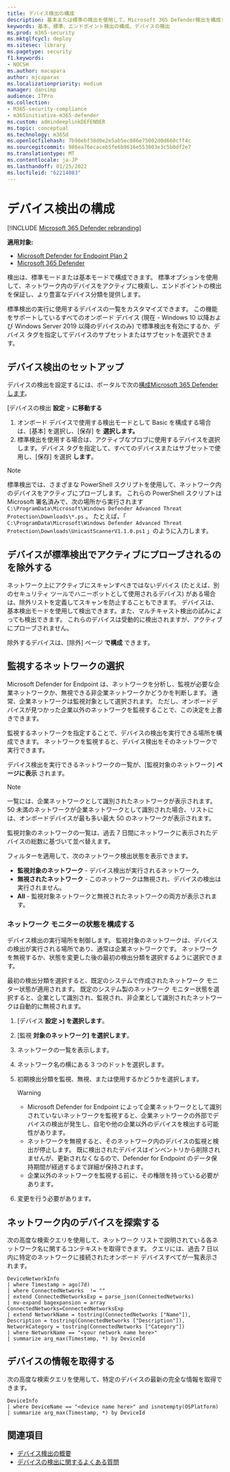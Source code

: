 ```yaml
---
title: デバイス検出の構成
description: 基本または標準の検出を使用して、Microsoft 365 Defender検出を構成する方法について説明します。
keywords: 基本、標準、エンドポイント検出の構成、デバイスの検出
ms.prod: m365-security
ms.mktglfcycl: deploy
ms.sitesec: library
ms.pagetype: security
f1.keywords:
- NOCSH
ms.author: macapara
author: mjcaparas
ms.localizationpriority: medium
manager: dansimp
audience: ITPro
ms.collection:
- M365-security-compliance
- m365initiative-m365-defender
ms.custom: admindeeplinkDEFENDER
ms.topic: conceptual
ms.technology: m365d
ms.openlocfilehash: 7b98ebf38d0e2e5ab5ec086e75002d0d660cff4c
ms.sourcegitcommit: 986ea76ecaceb5fe6b9616e553003e3c5b0df2e7
ms.translationtype: MT
ms.contentlocale: ja-JP
ms.lasthandoff: 01/25/2022
ms.locfileid: "62214083"
---
```

# <a name="configure-device-discovery"></a>デバイス検出の構成

[!INCLUDE [Microsoft 365 Defender rebranding](../../includes/microsoft-defender.md)]

**適用対象:**

- [Microsoft Defender for Endpoint Plan 2](https://go.microsoft.com/fwlink/p/?linkid=2154037)
- [Microsoft 365 Defender](https://go.microsoft.com/fwlink/?linkid=2118804)


検出は、標準モードまたは基本モードで構成できます。 標準オプションを使用して、ネットワーク内のデバイスをアクティブに検索し、エンドポイントの検出を保証し、より豊富なデバイス分類を提供します。

標準検出の実行に使用するデバイスの一覧をカスタマイズできます。 この機能をサポートしているすべてのオンボード デバイス (現在 - Windows 10 以降および Windows Server 2019 以降のデバイスのみ) で標準検出を有効にするか、デバイス タグを指定してデバイスのサブセットまたはサブセットを選択できます。

## <a name="set-up-device-discovery"></a>デバイス検出のセットアップ

デバイスの検出を設定するには、ポータルで次の<a href="https://go.microsoft.com/fwlink/p/?linkid=2077139" target="_blank">構成Microsoft 365 Defenderします</a>。

[デバイスの検出 **設定**  >  **に移動する**

1. オンボード デバイスで使用する検出モードとして Basic を構成する場合は、[基本] を選択し、[保存] を **選択します。**
2. 標準検出を使用する場合は、アクティブなプロブに使用するデバイスを選択します。デバイス タグを指定して、すべてのデバイスまたはサブセットで使用し、[保存] を選択 **します**。

> [!NOTE]
>標準検出では、さまざまな PowerShell スクリプトを使用して、ネットワーク内のデバイスをアクティブにプローブします。 これらの PowerShell スクリプトは Microsoft 署名済みで、次の場所から実行されます `C:\ProgramData\Microsoft\Windows Defender Advanced Threat Protection\Downloads\*.ps` 。 たとえば、「 `C:\ProgramData\Microsoft\Windows Defender Advanced Threat Protection\Downloads\UnicastScannerV1.1.0.ps1` 」のように入力します。

## <a name="exclude-devices-from-being-actively-probed-in-standard-discovery"></a>デバイスが標準検出でアクティブにプローブされるのを除外する

ネットワーク上にアクティブにスキャンすべきではないデバイス (たとえば、別のセキュリティ ツールでハニーポットとして使用されるデバイス) がある場合は、除外リストを定義してスキャンを防止することもできます。 デバイスは、基本検出モードを使用して検出できます。また、マルチキャスト検出の試みによっても検出できます。 これらのデバイスは受動的に検出されますが、アクティブにプローブされません。

除外するデバイスは、[除外] ページ **で構成** できます。

## <a name="select-networks-to-monitor"></a>監視するネットワークの選択

 Microsoft Defender for Endpoint は、ネットワークを分析し、監視が必要な企業ネットワークか、無視できる非企業ネットワークかどうかを判断します。 通常、企業ネットワークは監視対象として選択されます。 ただし、オンボードデバイスが見つかった企業以外のネットワークを監視することで、この決定を上書きできます。

監視するネットワークを指定することで、デバイスの検出を実行できる場所を構成できます。 ネットワークを監視すると、デバイス検出をそのネットワークで実行できます。

デバイス検出を実行できるネットワークの一覧が、[監視対象のネットワーク] **ページに表示** されます。

> [!NOTE]
> 一覧には、企業ネットワークとして識別されたネットワークが表示されます。 50 未満のネットワークが企業ネットワークとして識別された場合、リストには、オンボードデバイスが最も多い最大 50 のネットワークが表示されます。

監視対象のネットワークの一覧は、過去 7 日間にネットワークに表示されたデバイスの総数に基づいて並べ替えます。

フィルターを適用して、次のネットワーク検出状態を表示できます。

- **監視対象のネットワーク** - デバイス検出が実行されるネットワーク。
- **無視されたネットワーク** - このネットワークは無視され、デバイスの検出は実行されません。
- **All** - 監視対象ネットワークと無視されたネットワークの両方が表示されます。

### <a name="configure-the-network-monitor-state"></a>ネットワーク モニターの状態を構成する

デバイス検出の実行場所を制御します。 監視対象のネットワークは、デバイスの検出が実行される場所であり、通常は企業ネットワークです。 ネットワークを無視するか、状態を変更した後の最初の検出分類を選択するように選択できます。

最初の検出分類を選択すると、既定のシステムで作成されたネットワーク モニター状態が適用されます。 既定のシステム製のネットワーク モニター状態を選択すると、企業として識別され、監視され、非企業として識別されたネットワークは自動的に無視されます。

1. [デバイス **設定 >] を選択します**。
2. [監視 **対象のネットワーク] を選択します**。
3. ネットワークの一覧を表示します。
4. ネットワーク名の横にある 3 つのドットを選択します。
5. 初期検出分類を監視、無視、または使用するかどうかを選択します。

    > [!WARNING]
    >
    > - Microsoft Defender for Endpoint によって企業ネットワークとして識別されていないネットワークを監視すると、企業ネットワークの外部でデバイスの検出が発生し、自宅や他の企業以外のデバイスを検出する可能性があります。
    > - ネットワークを無視すると、そのネットワーク内のデバイスの監視と検出が停止します。 既に検出されたデバイスはインベントリから削除されませんが、更新されなくなるので、Defender for Endpoint のデータ保持期間が経過するまで詳細が保持されます。
    > - 企業以外のネットワークを監視する前に、その権限を持っている必要があります。 <br>

6. 変更を行う必要があります。

## <a name="explore-devices-in-the-network"></a>ネットワーク内のデバイスを探索する

次の高度な検索クエリを使用して、ネットワーク リストで説明されている各ネットワーク名に関するコンテキストを取得できます。 クエリには、過去 7 日以内に特定のネットワークに接続されたオンボード デバイスすべてが一覧表示されます。

```kusto
DeviceNetworkInfo
| where Timestamp > ago(7d)
| where ConnectedNetworks  != ""
| extend ConnectedNetworksExp = parse_json(ConnectedNetworks)
| mv-expand bagexpansion = array ConnectedNetworks=ConnectedNetworksExp
| extend NetworkName = tostring(ConnectedNetworks ["Name"]), Description = tostring(ConnectedNetworks ["Description"]), NetworkCategory = tostring(ConnectedNetworks ["Category"])
| where NetworkName == "<your network name here>"
| summarize arg_max(Timestamp, *) by DeviceId
```

## <a name="get-information-on-device"></a>デバイスの情報を取得する

次の高度な検索クエリを使用して、特定のデバイスの最新の完全な情報を取得できます。

```kusto
DeviceInfo
| where DeviceName == "<device name here>" and isnotempty(OSPlatform)
| summarize arg_max(Timestamp, *) by DeviceId
```

## <a name="see-also"></a>関連項目

- [デバイス検出の概要](device-discovery.md)
- [デバイスの検出に関するよくある質問](device-discovery-faq.md)
